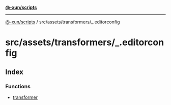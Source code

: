 [**@-xun/scripts**](../../../../README.md)

***

[@-xun/scripts](../../../../README.md) / src/assets/transformers/\_.editorconfig

# src/assets/transformers/\_.editorconfig

## Index

### Functions

- [transformer](functions/transformer.md)
